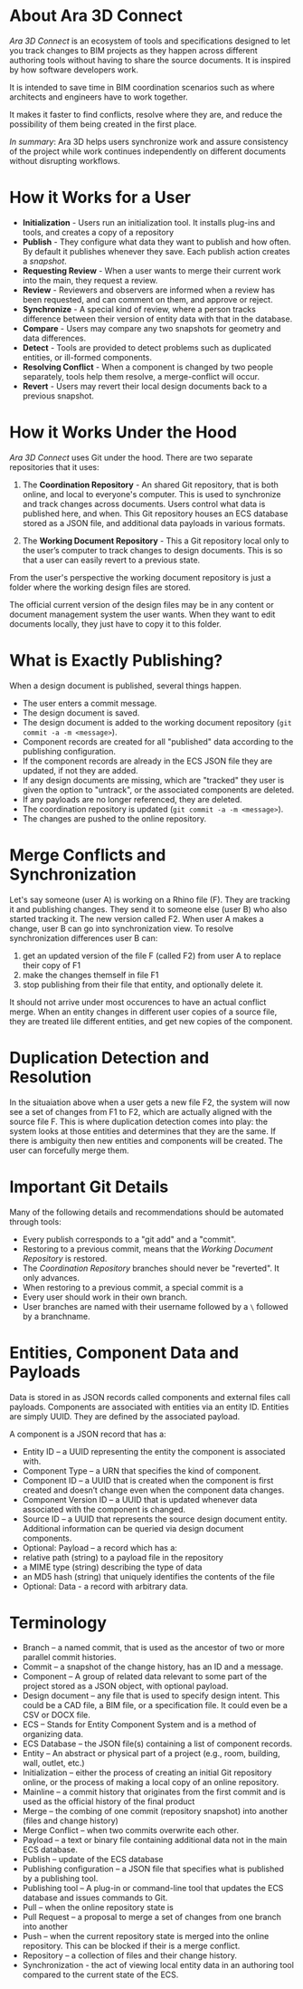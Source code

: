# About Ara 3D Connect

_Ara 3D Connect_ is an ecosystem of tools and specifications designed to let you track changes to BIM projects as they happen across different authoring tools without having to share the source documents.
It is inspired by how software developers work. 

It is intended to save time in BIM coordination scenarios such as where architects and engineers have to work together. 

It makes it faster to find conflicts, resolve where they are, and reduce the possibility of them being created in the first place.    

_In summary_: Ara 3D helps users synchronize work and assure consistency of the project while work continues independently 
on different documents without disrupting workflows.  

# How it Works for a User

* **Initialization** - Users run an initialization tool. It installs plug-ins and tools, and creates a copy of a repository
* **Publish** - They configure what data they want to publish and how often. By default it publishes whenever they save. Each publish action creates a _snapshot_.
* **Requesting Review** - When a user wants to merge their current work into the main, they request a review.    
* **Review** - Reviewers and observers are informed when a review has been requested, and can comment on them, and approve or reject.  
* **Synchronize** - A special kind of review, where a person tracks difference between their version of entity data with that in the database.   
* **Compare** - Users may compare any two snapshots for geometry and data differences.  
* **Detect** - Tools are provided to detect problems such as duplicated entities, or ill-formed components.   
* **Resolving Conflict** - When a component is changed by two people separately, tools help them resolve, a merge-conflict will occur.            
* **Revert** - Users may revert their local design documents back to a previous snapshot. 

# How it Works Under the Hood

_Ara 3D Connect_ uses Git under the hood. There are two separate repositories that it uses:

1.	The **Coordination Repository** - An shared Git repository, that is both online, and local to everyone's computer. 
This is used to synchronize and track changes across documents. Users control what data is published here, and when. 
This Git repository houses an ECS database stored as a JSON file, and additional data payloads in various formats.  

2.	The **Working Document Repository** - This a Git repository local only to the user’s computer to track changes to design 
documents. This is so that a user can easily revert to a previous state.
 
From the user's perspective the working document repository is just a folder where the working design files are stored. 

The official current version of the design files may be in any content or document management system the user wants. When
they want to edit documents locally, they just have to copy it to this folder. 

# What is Exactly Publishing?

When a design document is published, several things happen.

* The user enters a commit message. 
* The design document is saved.
* The design document is added to the working document repository (`git commit -a -m <message>`).
* Component records are created for all "published" data according to the publishing configuration.
* If the component records are already in the ECS JSON file they are updated, if not they are added.
* If any design documents are missing, which are "tracked" they user is given the option to "untrack", or the associated components are deleted.
* If any payloads are no longer referenced, they are deleted. 
* The coordination repository is updated (`git commit -a -m <message>`).
* The changes are pushed to the online repository.

# Merge Conflicts and Synchronization

Let's say someone (user A) is working on a Rhino file (F).
They are tracking it and publishing changes. 
They send it to someone else (user B) who also started tracking it.
The new version called F2. 
When user A makes a change, user B can go into synchronization view. 
To resolve synchronization differences user B can:

1. get an updated version of the file F (called F2) from user A to replace their copy of F1
2. make the changes themself in file F1
3. stop publishing from their file that entity, and optionally delete it.

It should not arrive under most occurences to have an actual conflict merge.
When an entity changes in different user copies of a source file, they are treated lile
different entities, and get new copies of the component. 

# Duplication Detection and Resolution

In the situaiation above when a user gets a new file F2, the system will now see
a set of changes from F1 to F2, which are actually aligned with the source file F. 
This is where duplication detection comes into play: the system looks at those
entities and determines that they are the same. If there is ambiguity then
new entities and components will be created. The user can forcefully merge them. 

# Important Git Details

Many of the following details and recommendations should be automated through tools: 

- Every publish corresponds to a "git add" and a "commit".
- Restoring to a previous commit, means that the _Working Document Repository_ is restored. 
- The _Coordination Repository_ branches should never be "reverted". It only advances.
- When restoring to a previous commit, a special commit is a 
- Every user should work in their own branch. 
- User branches are named with their username followed by a `\` followed by a branchname.
         
# Entities, Component Data and Payloads

Data is stored in as JSON records called components and external files call payloads. 
Components are associated with entities via an entity ID.
Entities are simply UUID. They are defined by the associated payload. 

A component is a JSON record that has a:

-	Entity ID – a UUID representing the entity the component is associated with. 
-	Component Type – a URN that specifies the kind of component.
-	Component ID – a UUID that is created when the component is first created and doesn’t change even when the component data changes.
-	Component Version ID – a UUID that is updated whenever data associated with the component is changed. 
-	Source ID – a UUID that represents the source design document entity. Additional information can be queried via design document components.     
-	Optional: Payload – a record which has a:
  -	relative path (string) to a payload file in the repository  
  -	a MIME type (string) describing the type of data  
  - an MD5 hash (string) that uniquely identifies the contents of the file
- Optional: Data - a record with arbitrary data.  

# Terminology

-	Branch – a named commit, that is used as the ancestor of two or more parallel commit histories. 
-	Commit – a snapshot of the change history, has an ID and a message.
-	Component – A group of related data relevant to some part of the project stored as a JSON object, with optional payload. 
-	Design document – any file that is used to specify design intent. This could be a CAD file, a BIM file, or a specification file. It could even be a CSV or DOCX file. 
-	ECS – Stands for Entity Component System and is a method of organizing data. 
-	ECS Database – the JSON file(s) containing a list of component records.
-	Entity – An abstract or physical part of a project (e.g., room, building, wall, outlet, etc.) 
-	Initialization – either the process of creating an initial Git repository online, or the process of making a local copy of an online repository. 
-	Mainline – a commit history that originates from the first commit and is used as the official history of the final product 
-	Merge – the combing of one commit (repository snapshot) into another (files and change history) 
-	Merge Conflict – when two commits overwrite each other. 
-	Payload – a text or binary file containing additional data not in the main ECS database.
-	Publish – update of the ECS database      
-	Publishing configuration – a JSON file that specifies what is published by a publishing tool.  
-	Publishing tool – A plug-in or command-line tool that updates the ECS database and issues commands to Git. 
-	Pull – when the online repository state is 
-	Pull Request – a proposal to merge a set of changes from one branch into another
-	Push – when the current repository state is merged into the online repository. This can be blocked if their is a merge conflict. 
-	Repository – a collection of files and their change history.  
- Synchronization - the act of viewing local entity data in an authoring tool compared to the current state of the ECS.  
